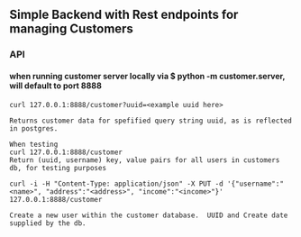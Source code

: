 ## Simple Backend with Rest endpoints for managing Customers

### API
#### when running customer server locally via $ python -m customer.server, will default to port 8888
```shell
curl 127.0.0.1:8888/customer?uuid=<example uuid here>

Returns customer data for spefified query string uuid, as is reflected in postgres.

When testing
curl 127.0.0.1:8888/customer
Return (uuid, username) key, value pairs for all users in customers db, for testing purposes

curl -i -H "Content-Type: application/json" -X PUT -d '{"username":"<name>", "address":"<address>", "income":"<income>"}' 127.0.0.1:8888/customer

Create a new user within the customer database.  UUID and Create date supplied by the db.
```
